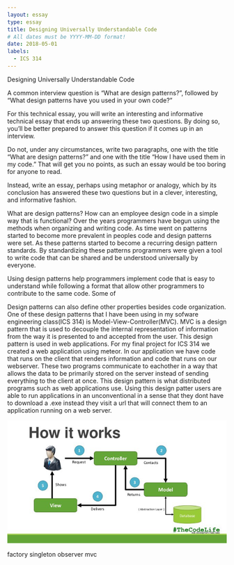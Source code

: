 ```yaml
---
layout: essay
type: essay
title: Designing Universally Understandable Code
# All dates must be YYYY-MM-DD format!
date: 2018-05-01
labels:
  - ICS 314
---
```

Designing Universally Understandable Code

A common interview question is “What are design patterns?”, followed by “What design patterns have you used in your own code?”

For this technical essay, you will write an interesting and informative technical essay that ends up answering these two questions. By doing so, you’ll be better prepared to answer this question if it comes up in an interview.

Do not, under any circumstances, write two paragraphs, one with the title “What are design patterns?” and one with the title “How I have used them in my code.” That will get you no points, as such an essay would be too boring for anyone to read.

Instead, write an essay, perhaps using metaphor or analogy, which by its conclusion has answered these two questions but in a clever, interesting, and informative fashion.


What are design patterns? How can an employee design code in a simple way that is functional? Over the years programmers have begun using the methods when organizing and writing code. As time went on patterns started to become more prevalent in peoples code and design patterns were set. As these patterns started to become a recurring design pattern standards. By standardizing these patterns programmers were given a tool to write code that can be shared and be understood universally by everyone.

Using design patterns help programmers implement code that is easy to understand while following a format that allow other programmers to contribute to the same code. Some of 

Design patterns can also define other properties besides code organization. One of these design patterns that I have been using in my sofware engineering class(ICS 314) is Model-View-Controller(MVC). MVC is a design pattern that is used to decouple the internal representation of information from the way it is presented to and accepted from the user. This design pattern is used in web applications. For my final project for ICS 314 we created a web application using meteor. In our application we have code that runs on the client that renders information and code that runs on our webserver. These two programs communicate to eachother in a way that allows the data to be primarily stored on the server instead of sending everything to the client at once. This design pattern is what distributed programs such as web applications use. Using this design patter users are able to run applications in an unconventional in a sense that they dont have to download a .exe instead they visit a url that will connect them to an application running on a web server.

<img class="" src="../images/modelviewcontroller.jpg">

factory
singleton
observer
mvc
